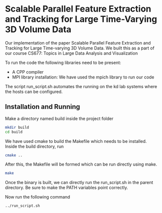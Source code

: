 # Scalable Parallel Feature Extraction and Tracking for Large Time-Varying 3D Volume Data
Our implementation of the paper Scalable Parallel Feature Extraction and Tracking for Large Time-varying 3D Volume Data. We built this as a part of our course CS677: Topics in Large Data Analysis and Visualization

To run the code the following libraries need to be present:
  - A CPP compiler
  - MPI library installation: We have used the mpich library to run our code

The script run_script.sh automates the running on the kd lab systems where the hosts can be configured.

## Installation and Running

Make a directory named build inside the project folder

```bash
mkdir build
cd build
```

We have used cmake to build the Makefile which needs to be installed. Inside the build directory, run
```bash 
cmake ..
```

After this, the Makefile will be formed which can be run directly using make.
```bash 
make
```

Once the binary is built, we can directly run the run_script.sh in the parent directory. Be sure to make the PATH variables point correctly.

Now run the following command

```
../run_script.sh
```



